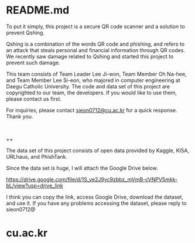 # README.md

To put it simply, this project is a secure QR code scanner and a solution to prevent Qshing.

Qshing is a combination of the words QR code and phishing, and refers to an attack that steals personal and financial information through QR codes. We recently saw damage related to Qshing and started this project to prevent such damage.

This team consists of Team Leader Lee Ji-won, Team Member Oh Na-hee, and Team Member Lee Si-eon, who majored in computer engineering at Daegu Catholic University. The code and data set of this project are copyrighted to our team, the developers. If you would like to use them, please contact us first.

For inquiries, please contact sieon0712@cu.ac.kr for a quick response. Thank you.

&nbsp;

++

The data set of this project consists of open data provided by Kaggle, KISA, URLhaus, and PhishTank.

Since the data set is huge, I will attach the Google Drive below.

https://drive.google.com/file/d/1S_ve2J9yc9zbbz_mVmB-cVNPV5mkk-bL/view?usp=drive_link

I think you can copy the link, access Google Drive, download the dataset, and use it. If you have any problems accessing the dataset, please reply to sieon0712@<h1>cu.ac.kr
